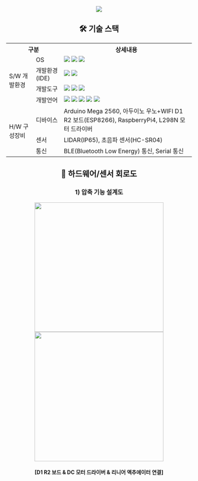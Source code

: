 <div align="center">
  <img src="https://capsule-render.vercel.app/api?type=waving&color=auto&height=200&section=header&text=호출%20가능한%20인공지능%20쓰레기통%20로봇%20call-T&fontSize=40" />

  <h2>🛠 기술 스택</h2>
  <table>
    <tr>
      <th colspan="2">구분</th>
      <th>상세내용</th>
    </tr>
    <tr>
      <td rowspan="4">S/W 개발환경</td>
      <td>OS</td>
      <td>
        <img src="https://img.shields.io/badge/Windows 10-0078D6?style=flat&logo=windows10&logoColor=white" />
        <img src="https://img.shields.io/badge/Linux-FCC624?style=flat&logo=linux&logoColor=black" />
        <img src="https://img.shields.io/badge/Ubuntu 20.04-E95420?style=flat&logo=ubuntu&logoColor=white" />
      </td>
    </tr>
    <tr>
      <td>개발환경(IDE)</td>
      <td>
        <img src="https://img.shields.io/badge/Visual Studio Code-007ACC?style=flat&logo=visualstudiocode&logoColor=white" />
        <img src="https://img.shields.io/badge/Arduino IDE-00878F?style=flat&logo=arduino&logoColor=white" />
      </td>
    </tr>
    <tr>
      <td>개발도구</td>
      <td>
        <img src="https://img.shields.io/badge/ROS-22314E?style=flat&logo=ros&logoColor=white" />
        <img src="https://img.shields.io/badge/React-61DAFB?style=flat&logo=React&logoColor=black" />
        <img src="https://img.shields.io/badge/OpenCV-5C3EE8?style=flat&logo=opencv&logoColor=white" />
      </td>
    </tr>
    <tr>
      <td>개발언어</td>
      <td>
        <img src="https://img.shields.io/badge/HTML5-E34F26?style=flat&logo=html5&logoColor=white" />
        <img src="https://img.shields.io/badge/CSS3-1572B6?style=flat&logo=css3&logoColor=white" />
        <img src="https://img.shields.io/badge/JavaScript-F7DF1E?style=flat&logo=javascript&logoColor=black" />
        <img src="https://img.shields.io/badge/Python-3776AB?style=flat&logo=python&logoColor=white" />
        <img src="https://img.shields.io/badge/C++-00599C?style=flat&logo=cplusplus&logoColor=white" />
      </td>
    </tr>
    <tr>
      <td rowspan="4">H/W 구성장비</td>
      <td>디바이스</td>
      <td>Arduino Mega 2560, 아두이노 우노+WIFI D1 R2 보드(ESP8266), RaspberryPi4, L298N 모터 드라이버</td>
    </tr>
    <tr>
      <td>센서</td>
      <td>LIDAR(IP65), 초음파 센서(HC-SR04)</td>
    </tr>
    <tr>
      <td>통신</td>
      <td>BLE(Bluetooth Low Energy) 통신, Serial 통신</td>
    </tr>
  </table>

  <h2>📱 하드웨어/센서 회로도</h2>
  <h3>1) 압축 기능 설계도</h3>
  <img src="https://github.com/jihyeon-1010/call-T/assets/119498515/864f9cd5-2d07-4643-814a-34e6ec3e1004" height="350px" />
  <img src="https://github.com/jihyeon-1010/call-T/assets/119498515/5959e015-48bc-4af6-9db9-5759d11123b7" height="350px"/>
  <h4>[D1 R2 보드 & DC 모터 드라이버 & 리니어 액추에이터 연결]</h4>
</div>
